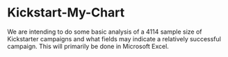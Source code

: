 # Kickstart-My-Chart
We are intending to do some basic analysis of a 4114 sample size of Kickstarter campaigns and what fields may indicate a relatively successful campaign. This will primarily be done in Microsoft Excel.

